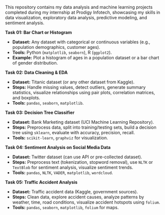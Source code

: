 This repository contains my data analysis and machine learning projects completed during my internship at Prodigy Infotech, showcasing my skills in data visualization, exploratory data analysis, predictive modeling, and sentiment analysis.

**Task 01: Bar Chart or Histogram**  
- **Dataset:** Any dataset with categorical or continuous variables (e.g., population demographics, customer ages).  
- **Tools:** Python (`matplotlib`, `seaborn`), R (`ggplot2`).  
- **Example:** Plot a histogram of ages in a population dataset or a bar chart of gender distribution.  

**Task 02: Data Cleaning & EDA**  
- **Dataset:** Titanic dataset (or any other dataset from Kaggle).  
- **Steps:** Handle missing values, detect outliers, generate summary statistics, visualize relationships using pair plots, correlation matrices, and boxplots.  
- **Tools:** `pandas`, `seaborn`, `matplotlib`.  

**Task 03: Decision Tree Classifier**  
- **Dataset:** Bank Marketing dataset (UCI Machine Learning Repository).  
- **Steps:** Preprocess data, split into training/testing sets, build a decision tree using `sklearn`, evaluate with accuracy, precision, recall.  
- **Tools:** `scikit-learn`, `graphviz` for visualization.  

**Task 04: Sentiment Analysis on Social Media Data**  
- **Dataset:** Twitter dataset (can use API or pre-collected dataset).  
- **Steps:** Preprocess text (tokenization, stopword removal), use `NLTK` or `TextBlob` for sentiment analysis, visualize sentiment trends.  
- **Tools:** `pandas`, `NLTK`, `VADER`, `matplotlib`, `wordcloud`.  

**Task 05: Traffic Accident Analysis**  
- **Dataset:** Traffic accident data (Kaggle, government sources).  
- **Steps:** Clean data, explore accident causes, analyze patterns by weather, time, road conditions, visualize accident hotspots using `folium`.  
- **Tools:** `pandas`, `seaborn`, `matplotlib`, `folium` for maps.  
